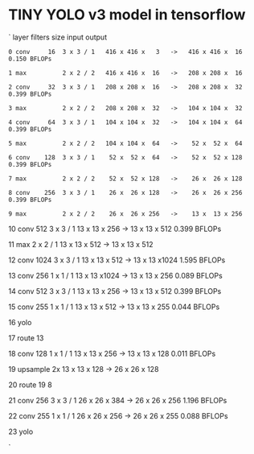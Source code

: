 # TINY YOLO v3 model in tensorflow

`
layer     filters    size              input                output

    0 conv     16  3 x 3 / 1   416 x 416 x   3   ->   416 x 416 x  16  0.150 BFLOPs

    1 max          2 x 2 / 2   416 x 416 x  16   ->   208 x 208 x  16

    2 conv     32  3 x 3 / 1   208 x 208 x  16   ->   208 x 208 x  32  0.399 BFLOPs

    3 max          2 x 2 / 2   208 x 208 x  32   ->   104 x 104 x  32

    4 conv     64  3 x 3 / 1   104 x 104 x  32   ->   104 x 104 x  64  0.399 BFLOPs

    5 max          2 x 2 / 2   104 x 104 x  64   ->    52 x  52 x  64

    6 conv    128  3 x 3 / 1    52 x  52 x  64   ->    52 x  52 x 128  0.399 BFLOPs

    7 max          2 x 2 / 2    52 x  52 x 128   ->    26 x  26 x 128

    8 conv    256  3 x 3 / 1    26 x  26 x 128   ->    26 x  26 x 256  0.399 BFLOPs

    9 max          2 x 2 / 2    26 x  26 x 256   ->    13 x  13 x 256

   10 conv    512  3 x 3 / 1    13 x  13 x 256   ->    13 x  13 x 512  0.399 BFLOPs

   11 max          2 x 2 / 1    13 x  13 x 512   ->    13 x  13 x 512

   12 conv   1024  3 x 3 / 1    13 x  13 x 512   ->    13 x  13 x1024  1.595 BFLOPs

   13 conv    256  1 x 1 / 1    13 x  13 x1024   ->    13 x  13 x 256  0.089 BFLOPs

   14 conv    512  3 x 3 / 1    13 x  13 x 256   ->    13 x  13 x 512  0.399 BFLOPs

   15 conv    255  1 x 1 / 1    13 x  13 x 512   ->    13 x  13 x 255  0.044 BFLOPs

   16 yolo

   17 route  13

   18 conv    128  1 x 1 / 1    13 x  13 x 256   ->    13 x  13 x 128  0.011 BFLOPs

   19 upsample            2x    13 x  13 x 128   ->    26 x  26 x 128

   20 route  19 8

   21 conv    256  3 x 3 / 1    26 x  26 x 384   ->    26 x  26 x 256  1.196 BFLOPs

   22 conv    255  1 x 1 / 1    26 x  26 x 256   ->    26 x  26 x 255  0.088 BFLOPs

   23 yolo

`

